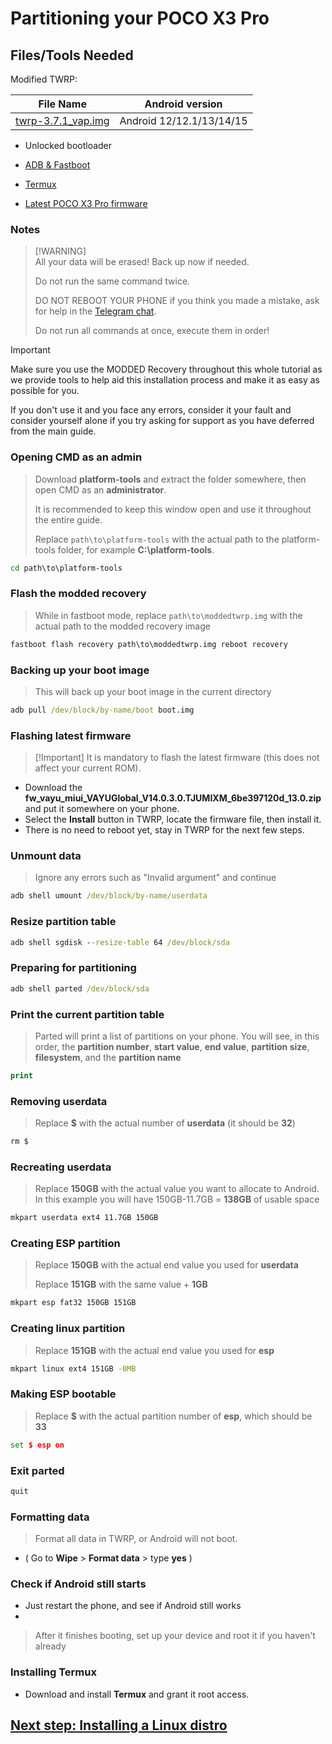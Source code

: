 # Partitioning your POCO X3 Pro

## Files/Tools Needed

Modified TWRP:

| File Name                                       | Android version |
|-------------------------------------------------|-----------------|
| [twrp-3.7.1_vap.img](https://github.com/WaLoVayu/POCOX3Pro-Windows-Guides/releases/download/twrp/twrp-3.7.1_vap.img) | Android 12/12.1/13/14/15 |

- Unlocked bootloader

- [ADB & Fastboot](https://developer.android.com/studio/releases/platform-tools)

- [Termux](https://play.google.com/store/apps/details?id=com.termux)

- [Latest POCO X3 Pro firmware](https://github.com/WaLoVayu/POCOX3Pro-Windows-Guides/releases/download/firmware/fw_vayu_miui_VAYUGlobal_V14.0.3.0.TJUMIXM_6be397120d_13.0.zip)

### Notes
>
> [!WARNING]  
> All your data will be erased! Back up now if needed.
>
> Do not run the same command twice.
>
> DO NOT REBOOT YOUR PHONE if you think you made a mistake, ask for help in the [Telegram chat](https://t.me/WaLoVayu).
>
> Do not run all commands at once, execute them in order!

> [!IMPORTANT]
> Make sure you use the MODDED Recovery throughout this whole tutorial as we provide tools to help aid this installation process and make it as easy as possible for you.
>
> If you don't use it and you face any errors, consider it your fault and consider yourself alone if you try asking for support as you have deferred from the main guide.

### Opening CMD as an admin
>
> Download **platform-tools** and extract the folder somewhere, then open CMD as an **administrator**.
>
> It is recommended to keep this window open and use it throughout the entire guide.
>
> Replace `path\to\platform-tools` with the actual path to the platform-tools folder, for example **C:\platform-tools**.

```cmd
cd path\to\platform-tools
```

### Flash the modded recovery
>
> While in fastboot mode, replace `path\to\moddedtwrp.img` with the actual path to the modded recovery image

```cmd
fastboot flash recovery path\to\moddedtwrp.img reboot recovery
```

### Backing up your boot image
>
> This will back up your boot image in the current directory

```cmd
adb pull /dev/block/by-name/boot boot.img
```

### Flashing latest firmware
>
> [!Important]
> It is mandatory to flash the latest firmware (this does not affect your current ROM).

- Download the **fw_vayu_miui_VAYUGlobal_V14.0.3.0.TJUMIXM_6be397120d_13.0.zip** and put it somewhere on your phone.
- Select the **Install** button in TWRP, locate the firmware file, then install it.
- There is no need to reboot yet, stay in TWRP for the next few steps.

### Unmount data
> Ignore any errors such as "Invalid argument" and continue
```cmd
adb shell umount /dev/block/by-name/userdata
```

### Resize partition table
``` cmd
adb shell sgdisk --resize-table 64 /dev/block/sda
```

### Preparing for partitioning
```cmd
adb shell parted /dev/block/sda
```

### Print the current partition table
> Parted will print a list of partitions on your phone. You will see, in this order, the **partition number**, **start value**, **end value**, **partition size**, **filesystem**, and the **partition name**
```cmd
print
```

### Removing userdata
> Replace **$** with the actual number of **userdata** (it should be **32**)
```cmd
rm $
```

### Recreating userdata
> Replace **150GB** with the actual value you want to allocate to Android. In this example you will have 150GB-11.7GB = **138GB** of usable space
```cmd
mkpart userdata ext4 11.7GB 150GB
```

### Creating ESP partition
> Replace **150GB** with the actual end value you used for **userdata**
>
> Replace **151GB** with the same value + **1GB**
```cmd
mkpart esp fat32 150GB 151GB
```

### Creating linux partition
> Replace **151GB** with the actual end value you used for **esp**
```cmd
mkpart linux ext4 151GB -0MB
```

### Making ESP bootable
> Replace **$** with the actual partition number of **esp**, which should be **33**
```cmd
set $ esp on
```

### Exit parted
```cmd
quit
```

### Formatting data
> Format all data in TWRP, or Android will not boot.
- ( Go to **Wipe** > **Format data** > type **yes** )

### Check if Android still starts

- Just restart the phone, and see if Android still works
- 
> After it finishes booting, set up your device and root it if you haven't already

### Installing Termux
- Download and install **Termux** and grant it root access.


## [Next step: Installing a Linux distro](distro-selection.md)

